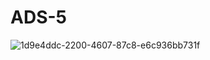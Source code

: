 # ADS-5


![1d9e4ddc-2200-4607-87c8-e6c936bb731f](https://user-images.githubusercontent.com/55209015/128439629-f0d4a1b4-170d-4e03-8e90-67b1863ebd48.jpg)
